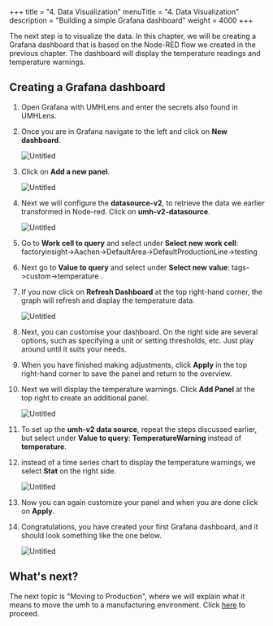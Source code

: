 +++
title = "4. Data Visualization"
menuTitle = "4. Data Visualization"
description = "Building a simple Grafana dashboard"
weight = 4000
+++


The next step is to visualize the data. In this chapter, we will be creating a Grafana dashboard that is based on the Node-RED flow we created in the previous chapter. The dashboard will display the temperature readings and temperature warnings.


## Creating a Grafana dashboard

1. Open Grafana with UMHLens and enter the secrets also found in UMHLens.
2. Once you are in Grafana navigate to the left and click on **New dashboard**.

   ![Untitled](/images/getstarted/dataVisualization/getStartedDataVisNewDashboard.png?width=75%)
3. Click on **Add a new panel**.

   ![Untitled](/images/getstarted/dataVisualization/getStartedDataVisNewPanel.png?width=75%)
4. Next we will configure the **datasource-v2**, to retrieve the data we earlier transformed in Node-red. Click on **umh-v2-datasource**.

   ![Untitled](/images/getstarted/dataVisualization/getStartedDataVisDatasourceV2.png?width=75%)
5. Go to **Work cell to query** and select under **Select new work cell**: factoryinsight->Aachen->DefaultArea->DefaultProductionLine->testing
6. Next go to **Value to query** and select under **Select new value**: tags->custom->temperature .
7. If you now click on **Refresh Dashboard** at the top right-hand corner, the graph will refresh and display the temperature data.

   ![Untitled](/images/getstarted/dataVisualization/getStartedDataVisRefreshDashboard.png?width=75%)
8. Next, you can customise your dashboard. On the right side are several options, such as specifying a unit or setting thresholds, etc. Just play around until it suits your needs.
9. When you have finished making adjustments, click **Apply** in the top right-hand corner to save the panel and return to the overview.
10. Next we will display the temperature warnings. Click **Add Panel** at the top right to create an additional panel.

    ![Untitled](/images/getstarted/dataVisualization/getStartedDataVisAddingNewPanel.png?width=75%)
11. To set up the **umh-v2 data source**, repeat the steps discussed earlier, but select under **Value to query**:  **TemperatureWarning** instead of **temperature**.
12. instead of a time series chart to display the temperature warnings, we select **Stat** on the right side.

    ![Untitled](/images/getstarted/dataVisualization/getStartedDataVisStat.png?width=75%)
13. Now you can again customize your panel and when you are done click on **Apply**.
14. Congratulations, you have created your first Grafana dashboard, and it should look something like the one below.

    ![Untitled](/images/getstarted/dataVisualization/getStartedDataVisFinishedDashbaord.png?width=75%)


## What's next?

The next topic is "Moving to Production", where we will explain what it means to move the umh to a manufacturing environment. Click [here](/docs/getstarted/movingtoproduction/) to proceed.